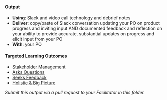 #### Output
- **Using**: Slack and video call technology and debrief notes
- **Deliver**: copy/paste of Slack conversation updating your PO on product progress and inviting input AND documented feedback and reflection on your ability to provide accurate, substantial updates on progress and elicit input from your PO
- **With**: your PO

#### Targeted Learning Outcomes
- [Stakeholder Management](https://github.com/andela/learningmap/tree/master/Phase-C/Entry-level%20Developer/Curriculum/18%20-%20Stakeholder%20Management)
- [Asks Questions](https://github.com/andela/learningmap/tree/master/Phase-C/Entry-level%20Developer/Curriculum/03%20-%20Asks%20Questions)
- [Seeks Feedback](https://github.com/andela/learningmap/tree/master/Phase-C/Entry-level%20Developer/Curriculum/09%20-%20Seeks%20Feedback)
- [Holistic & Big Picture](https://github.com/andela/learningmap/tree/master/Phase-C/Entry-level%20Developer/Curriculum/10%20-%20Holistic%20%26%20Big%20Picture%20Thinking)

*Submit this output via a pull request to your Facilitator in this folder.*
